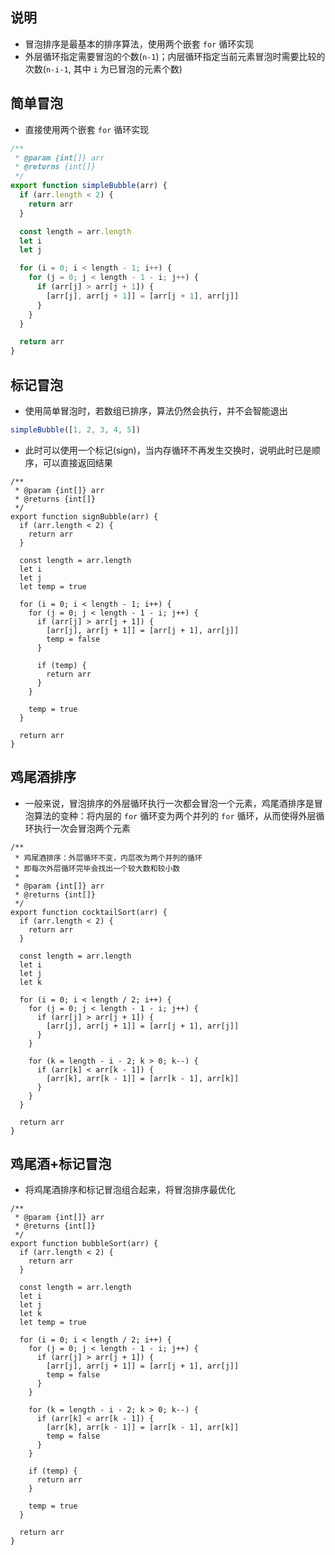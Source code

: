 ## 说明

+ 冒泡排序是最基本的排序算法，使用两个嵌套 `for` 循环实现
+ 外层循环指定需要冒泡的个数(`n-1`)；内层循环指定当前元素冒泡时需要比较的次数(`n-i-1`, 其中 `i` 为已冒泡的元素个数)


## 简单冒泡

+ 直接使用两个嵌套 `for` 循环实现
```js
/**
 * @param {int[]} arr
 * @returns {int[]}
 */
export function simpleBubble(arr) {
  if (arr.length < 2) {
    return arr
  }

  const length = arr.length
  let i
  let j

  for (i = 0; i < length - 1; i++) {
    for (j = 0; j < length - 1 - i; j++) {
      if (arr[j] > arr[j + 1]) {
        [arr[j], arr[j + 1]] = [arr[j + 1], arr[j]]
      }
    }
  }

  return arr
}
```


## 标记冒泡

+ 使用简单冒泡时，若数组已排序，算法仍然会执行，并不会智能退出
```js
simpleBubble([1, 2, 3, 4, 5])
```
+ 此时可以使用一个标记(sign)，当内存循环不再发生交换时，说明此时已是顺序，可以直接返回结果

```js{15,21,24,25,26,29}
/**
 * @param {int[]} arr
 * @returns {int[]}
 */
export function signBubble(arr) {
  if (arr.length < 2) {
    return arr
  }

  const length = arr.length
  let i
  let j
  let temp = true

  for (i = 0; i < length - 1; i++) {
    for (j = 0; j < length - 1 - i; j++) {
      if (arr[j] > arr[j + 1]) {
        [arr[j], arr[j + 1]] = [arr[j + 1], arr[j]]
        temp = false
      }

      if (temp) {
        return arr
      }
    }

    temp = true
  }

  return arr
}
```


## 鸡尾酒排序

+ 一般来说，冒泡排序的外层循环执行一次都会冒泡一个元素，鸡尾酒排序是冒泡算法的变种：将内层的 `for` 循环变为两个并列的 `for` 循环，从而使得外层循环执行一次会冒泡两个元素

```js{18,19,20,21,22,23,24,25,26,27,28,29,30}
/**
 * 鸡尾酒排序：外层循环不变，内层改为两个并列的循环
 * 即每次外层循环完毕会找出一个较大数和较小数
 *
 * @param {int[]} arr
 * @returns {int[]}
 */
export function cocktailSort(arr) {
  if (arr.length < 2) {
    return arr
  }

  const length = arr.length
  let i
  let j
  let k

  for (i = 0; i < length / 2; i++) {
    for (j = 0; j < length - 1 - i; j++) {
      if (arr[j] > arr[j + 1]) {
        [arr[j], arr[j + 1]] = [arr[j + 1], arr[j]]
      }
    }

    for (k = length - i - 2; k > 0; k--) {
      if (arr[k] < arr[k - 1]) {
        [arr[k], arr[k - 1]] = [arr[k - 1], arr[k]]
      }
    }
  }

  return arr
}
```


## 鸡尾酒+标记冒泡

+ 将鸡尾酒排序和标记冒泡组合起来，将冒泡排序最优化

```js{16,22,29,33,34,35,37}
/**
 * @param {int[]} arr
 * @returns {int[]}
 */
export function bubbleSort(arr) {
  if (arr.length < 2) {
    return arr
  }

  const length = arr.length
  let i
  let j
  let k
  let temp = true

  for (i = 0; i < length / 2; i++) {
    for (j = 0; j < length - 1 - i; j++) {
      if (arr[j] > arr[j + 1]) {
        [arr[j], arr[j + 1]] = [arr[j + 1], arr[j]]
        temp = false
      }
    }

    for (k = length - i - 2; k > 0; k--) {
      if (arr[k] < arr[k - 1]) {
        [arr[k], arr[k - 1]] = [arr[k - 1], arr[k]]
        temp = false
      }
    }

    if (temp) {
      return arr
    }

    temp = true
  }

  return arr
}
```
